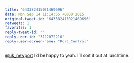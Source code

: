 ```yaml
---
title: "643382415021469696"
date: Mon Sep 14 11:14:55 +0000 2015
original-tweet-id: "643382415021469696"
retweets: 1
favorites: 1
reply-tweet-id: ""
reply-user-id: "3122072210"
reply-user-screen-name: "Port_Central"
---
```

<a href="https://twitter.com/uk_newport">@uk_newport</a> I’d be happy to yeah. I’ll sort it out at lunchtime.

